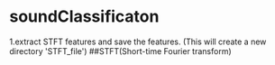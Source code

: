# soundClassificaton
1.extract STFT features and save the features. (This will create a new directory 'STFT_file')
##STFT(Short-time Fourier transform)
